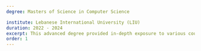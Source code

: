 ```yaml
---
degree: Masters of Science in Computer Science 

institute: Lebanese International University (LIU)
duration: 2022 - 2024
excerpt: This advanced degree provided in-depth exposure to various courses, ranging from distributed operating systems to advanced AI and research-focused subjects. My ongoing thesis work focuses on building a knowledge graph robust pipeline available for offline use .
order: 1
---
```

